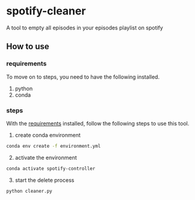 # spotify-cleaner

A tool to empty all episodes in your episodes playlist on spotify

## How to use

### requirements

To move on to steps, you need to have the following installed.

1. python
2. conda

### steps

With the [requirements](#requirements) installed, follow the following steps to use this tool.

1. create conda environment

```bash
conda env create -f environment.yml
```

2. activate the environment

```bash
conda activate spotify-controller
```

3. start the delete process

```bash
python cleaner.py
```
